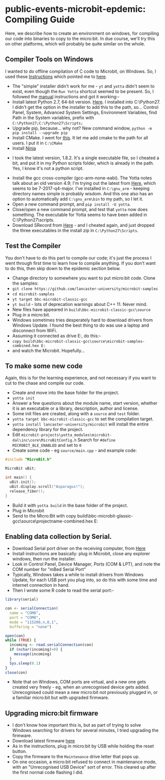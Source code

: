 # public-events-microbit-epdemic: Compiling Guide

Here, we describe how to create an environment on windows, 
for compiling our code into binaries to copy to the micro:bit.
In due course, we'll try this on other platforms, which will
probably be quite similar on the whole.

## Compiler Tools on Windows

I wanted to do offline compilation of C code to Microbit, on Windows. So,
I used these [Instructions](https://lancaster-university.github.io/microbit-docs/offline-toolchains/) which
pointed me to [here](http://docs.yottabuild.org/#installing-on-windows).

* The "simple" installer didn't work for me - `yt` and `yotta` 
didn't seem to exist, even though the `Run Yotta` shortcut 
seemed to be present. So, I followed the [manual](http://docs.yottabuild.org/#manual-windows-installation)
instructions and got it working:-
* Install latest Python 2.7, 64-bit version. 
[Here](https://www.python.org/ftp/python/2.7.14/python-2.7.14.amd64.msi). I installed into 
C:\Python27. I didn't get the option in the installer to add 
this to the path, so... Control Panel, System, Advanced System 
Settings, Environment Variables, find Path in the System 
variables, prefix with `C:\Python27;C:\Python27\Scripts;`
* Upgrade pip, because... why not? New command window, 
`python -m pip install --upgrade pip`
* Install CMake. I went for 
[this](https://cmake.org/files/v3.11/cmake-3.11.1-win64-x64.msi). It let me add cmake to the path for
all users. I put it in `C:\CMake`
* Install [Ninja](https://github.com/ninja-build/ninja/releases)
- I took the latest version, 1.8.2. It's a single executable 
file, so I cheated a bit, and put it in my Python scripts 
folder, which is already in the path. Yes, I know it's not a 
python script.
* Install the gcc cross-compiler (gcc-arm-none-eabi). The 
Yotta notes talk about an old version 4.9; I'm trying out the 
latest from [Here](https://developer.arm.com/open-source/gnu-toolchain/gnu-rm/downloads),
which seems to be 7-2017-q4-major. I've installed in 
`C:\gnu_arm` - keeping directory names simple is probably wisdom.
And this one also has an option to automatically add 
`C:\gnu_arm\bin` to my path, so I let it.
* Open a new command prompt, and `pip install -U yotta`.
* Close/open a new command prompt, and test that `yotta` 
now does something. The executable for Yotta seems to have been 
added in C:\Python27\scripts.
* Download SRecord from 
[Here](http://srecord.sourceforge.net/download.html) - 
and I cheated again, and just dropped the three executables 
in the install zip in `C:\Python27\Scripts`.

## Test the Compiler

You don't have to do this part to compile our code; it's just
the process I went through first time to learn how to compile
anything. If you don't want to do this, then skip down to 
the epidemic section below.

* Change directory to somewhere you want to put micro:bit code. 
Clone the samples:
* `git clone https://github.com/lancaster-university/microbit-samples`
* `cd microbit-samples`
* `yt target bbc-microbit-classic-gcc`
* `yt build` - lots of deprecation warnings about C++ 11. Never mind.
* New files have appeared in 
`build\bbc-microbit-classic-gcc\source`
* Plug in a micro:bit. 
* Windows sometimes tries desperately hard to download drivers 
from Windows Update. I found the best thing to do was use a 
laptop and disconnect from WiFi.
* Assuming it connected as drive E:, do this:-
* `copy build\bbc-microbit-classic-gcc\source\microbit-samples-combined.hex E:`
* and watch the Microbit. Hopefully... 

## To make some new code

Again, this is for the learning experience, and not necessary
if you want to cut to the chase and compile our code.

* Create and move into the base folder for the project.
* `yotta init`
* Answer a few questions about the module name, start version, 
whether it is an executable or a library, description, author 
and license.
* Some init files are created, along with a `source` and 
`test` folder.
* `yotta target bbc-microbit-classic-gcc` to set the 
compilation target.
* `yotta install lancaster-university/microbit` will install 
the entire dependency library for the project.
* Edit `microbit-projects\yotta_modules\microbit-dal\inc\core\MicroBitConfig.h` 
Search for `#define MICROBIT_BLE_ENABLED` and set to `0`
* Create some code - eg `source/main.cpp` - and example code:
```C
#include "MicroBit.h"

MicroBit uBit;

int main() {
  uBit.init();
  uBit.display.scroll("Asparagus!");
  release_fiber();
}
```

* Build it with `yotta build` in the base folder of the project. 
* Plug in Microbit
* Send to the Micro:Bit with copy build\bbc-microbit-glassic-gcc\source\projectname-combined.hex E:

## Enabling data collection by Serial.

* Download Serial port driver on the receiving computer, from [Here](https://os.mbed.com/handbook/Windows-serial-configuration)
* Install instructions are basically: plug in Microbit, close any explorer windows, then run the installer.
* Look in Control Panel, Device Manager, Ports (COM & LPT), and note the COM number for "mBed Serial Port"
* Typically, Windows takes a while to install drivers from Windows Update, for each USB port you plug into, so do this with
some time and internet connection in hand.
* Then I wrote some R code to read the serial port:-

```R
library(serial)

con <- serialConnection(
  name = "COM8",
  port = "COM8",
  mode = "115200,n,8,1",
  buffering = "none")

open(con)
while (TRUE) {
  incoming <- read.serialConnection(con)
  if (nchar(incoming)>0) {
    message(incoming)
  }
  Sys.sleep(0.1)
}
close(con)
```

* Note that on Windows, COM ports are virtual, and a new one gets created very freely - eg, when an unrecognised device gets added. Unrecognised
could mean a new micro:bit not previously plugged in, or a familiar micro:bit but with upgraded firmware.

## Upgrading micro:bit firmware

* I don't know how important this is, but as part of trying to solve Windows searching for drivers for several minutes, I tried upgrading the
firmware.
* Download latest firmware [here](https://support.microbit.org/support/solutions/articles/19000019131-how-to-upgrade-the-firmware-on-the-micro-bit)
* As in the instructions, plug in micro:bit by USB while holding the reset button.
* Copy the firmware to the `Maintenance` drive letter that pops up.
* On one occasion, a micro:bit refused to connect in maintenance mode, with an "Unrecognised USB Device" sort of error. This cleared 
up after the first normal code flashing I did.
